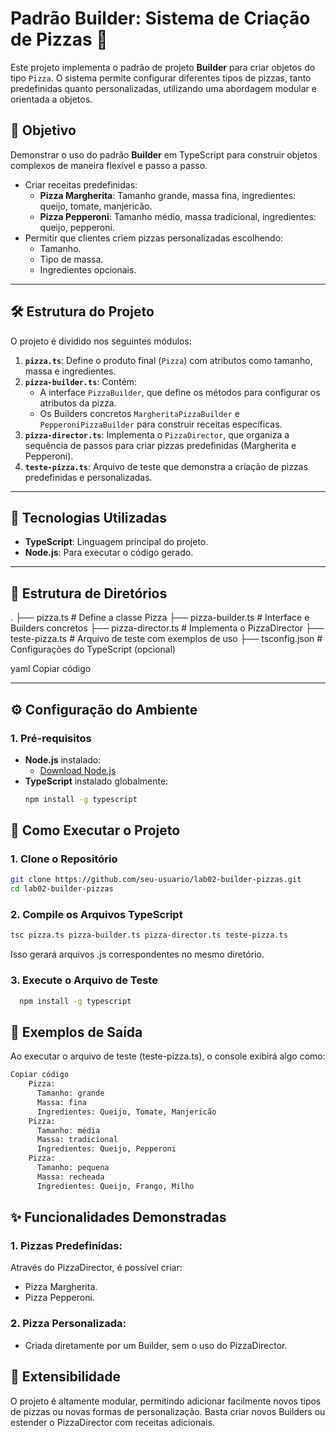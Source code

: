 # Padrão Builder: Sistema de Criação de Pizzas 🍕

Este projeto implementa o padrão de projeto **Builder** para criar objetos do tipo `Pizza`. O sistema permite configurar diferentes tipos de pizzas, tanto predefinidas quanto personalizadas, utilizando uma abordagem modular e orientada a objetos.

## 🚀 Objetivo

Demonstrar o uso do padrão **Builder** em TypeScript para construir objetos complexos de maneira flexível e passo a passo.

- Criar receitas predefinidas:
  - **Pizza Margherita**: Tamanho grande, massa fina, ingredientes: queijo, tomate, manjericão.
  - **Pizza Pepperoni**: Tamanho médio, massa tradicional, ingredientes: queijo, pepperoni.
- Permitir que clientes criem pizzas personalizadas escolhendo:
  - Tamanho.
  - Tipo de massa.
  - Ingredientes opcionais.

---

## 🛠️ Estrutura do Projeto

O projeto é dividido nos seguintes módulos:

1. **`pizza.ts`**: Define o produto final (`Pizza`) com atributos como tamanho, massa e ingredientes.
2. **`pizza-builder.ts`**: Contém:
   - A interface `PizzaBuilder`, que define os métodos para configurar os atributos da pizza.
   - Os Builders concretos `MargheritaPizzaBuilder` e `PepperoniPizzaBuilder` para construir receitas específicas.
3. **`pizza-director.ts`**: Implementa o `PizzaDirector`, que organiza a sequência de passos para criar pizzas predefinidas (Margherita e Pepperoni).
4. **`teste-pizza.ts`**: Arquivo de teste que demonstra a criação de pizzas predefinidas e personalizadas.

---

## 🔧 Tecnologias Utilizadas

- **TypeScript**: Linguagem principal do projeto.
- **Node.js**: Para executar o código gerado.

---

## 📂 Estrutura de Diretórios

. ├── pizza.ts # Define a classe Pizza ├── pizza-builder.ts # Interface e Builders concretos ├── pizza-director.ts # Implementa o PizzaDirector ├── teste-pizza.ts # Arquivo de teste com exemplos de uso ├── tsconfig.json # Configurações do TypeScript (opcional)

yaml
Copiar código

---

## ⚙️ Configuração do Ambiente

### 1. Pré-requisitos

- **Node.js** instalado:
  - [Download Node.js](https://nodejs.org/)
- **TypeScript** instalado globalmente:
  ```bash
  npm install -g typescript
  ```
  
## 🚀 Como Executar o Projeto
### 1. Clone o Repositório
```bash
git clone https://github.com/seu-usuario/lab02-builder-pizzas.git
cd lab02-builder-pizzas
```

### 2. Compile os Arquivos TypeScript
```bash
tsc pizza.ts pizza-builder.ts pizza-director.ts teste-pizza.ts
```
Isso gerará arquivos .js correspondentes no mesmo diretório.


### 3. Execute o Arquivo de Teste
```bash
  npm install -g typescript
```  
    
## 🧪 Exemplos de Saída
Ao executar o arquivo de teste (teste-pizza.ts), o console exibirá algo como:
```bash
Copiar código
    Pizza:
      Tamanho: grande
      Massa: fina
      Ingredientes: Queijo, Tomate, Manjericão
    Pizza:
      Tamanho: média
      Massa: tradicional
      Ingredientes: Queijo, Pepperoni
    Pizza:
      Tamanho: pequena
      Massa: recheada
      Ingredientes: Queijo, Frango, Milho    
```
     
## ✨ Funcionalidades Demonstradas
### 1. Pizzas Predefinidas:
  Através do PizzaDirector, é possível criar:
  - Pizza Margherita.
  - Pizza Pepperoni.
### 2. Pizza Personalizada:
  - Criada diretamente por um Builder, sem o uso do PizzaDirector.

## 🧱 Extensibilidade
O projeto é altamente modular, permitindo adicionar facilmente novos tipos de pizzas ou novas formas de personalização. Basta criar novos Builders ou estender o PizzaDirector com receitas adicionais.
